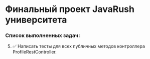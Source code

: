 # Финальный проект JavaRush университета

### Список выполненных задач:
5) ✅ Написать тесты для всех публичных методов контроллера ProfileRestController.